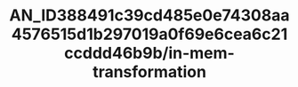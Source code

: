 ---  
schema: schema:AN_ID388491c39cd485e0e74308aa4576515d1b297019a0f69e6cea6c21ccddd46b9b/in-mem-transformation  
title: AN_ID388491c39cd485e0e74308aa4576515d1b297019a0f69e6cea6c21ccddd46b9b/in-mem-transformation  
organization: Sample Department  
notes: Used in 2 lineage(s)  
resources:  
  - name: AN_ID388491c39cd485e0e74308aa4576515d1b297019a0f69e6cea6c21ccddd46b9b/in-mem-transformation 
    url: in-mem://AN_ID388491c39cd485e0e74308aa4576515d1b297019a0f69e6cea6c21ccddd46b9b/in-mem-transformation 
    format : DataFrame  
license: None  
category:
  - Education  
maintainer: User  
maintainer_email: UserMail  
---